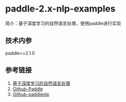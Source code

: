 # paddle-2.x-nlp-examples

简介：基于深度学习的自然语言处理，使用paddle进行实现
## 技术内参
paddle==2.1.0


## 参考链接
1. [基于深度学习的自然语言处理](https://aistudio.baidu.com/aistudio/course/introduce/24177)
2. [Github-Paddle](https://github.com/PaddlePaddle/Paddle)
3. [Github-paddlenlp](https://github.com/PaddlePaddle/PaddleNLP)